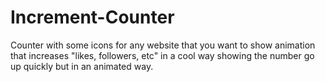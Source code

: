 # Increment-Counter

Counter with some icons for any website that you want to show animation that increases "likes, followers, etc" in a cool way showing the number go up quickly but in an animated way.
